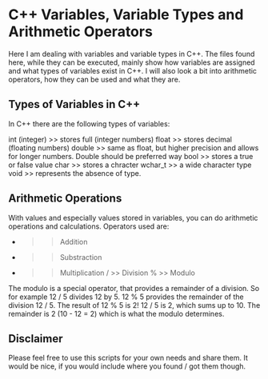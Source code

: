 # C++ Variables, Variable Types and Arithmetic Operators 

Here I am dealing with variables and variable types in C++. The files found here, while they can be executed, mainly show how
variables are assigned and what types of variables exist in C++. I will also look a bit into arithmetic operators, how they can 
be used and what they are.  

## Types of Variables in C++ 

In C++ there are the following types of variables: 

int (integer) >> stores full (integer numbers)
float >> stores decimal (floating numbers)
double >> same as float, but higher precision and allows for longer numbers. Double should be preferred way
bool >> stores a true or false value 
char >> stores a chracter 
wchar_t >> a wide character type
void >> represents the absence of type.

## Arithmetic Operations 

With values and especially values stored in variables, you can do arithmetic operations and calculations. Operators used are: 

+ >> Addition 
- >> Substraction 
* >> Multiplication 
/ >> Division 
% >> Modulo

The modulo is a special operator, that provides a remainder of a division. So for example 12 / 5 divides 12 by 5. 12 % 5 provides
the remainder of the division 12 / 5. The result of 12 % 5 is 2! 12 / 5 is 2, which sums up to 10. The remainder is 2 (10 - 12 = 2) 
which is what the modulo determines. 

## Disclaimer 

Please feel free to use this scripts for your own needs and share them. It would be nice, if you would include where you found / 
got them though.
